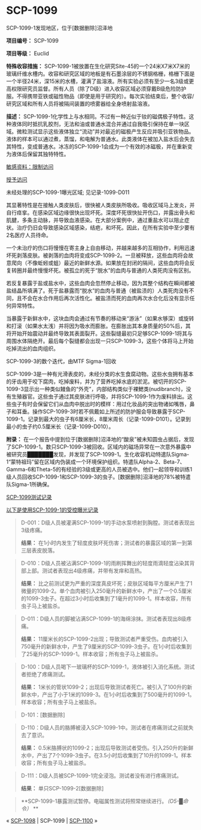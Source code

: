 # SCP-1099
                        




SCP-1099-1发现地区，位于[数据删除]沼泽地



**项目编号：** SCP-1099

**项目等级：** Euclid

**特殊收容措施：** SCP-1099-1被放置在生化研究Site-45的一个24米X7米X7米的玻璃纤维水槽内。收容和研究区域的地板是有石墨涂层的不锈钢格栅，格栅下面是一个半径24米，深15米的水槽，灌满了盐溶液。所有实验必须有至少一名3级或更高权限研究员监督。所有人员（除了D级）进入收容区域必须穿戴B级危险防护服。不得携带亚铁或磁性物品（即使是用于研究的）。每次实验结束后，整个收容/研究区域和所有人员将被隔间装置的喷雾器给全身喷射盐溶液。

**描述：** SCP-1099-1化学性上与水相同。不过有一种近似于钕的磁偶极子特性。这种液体同时抵抗乳胶剂，无法和油或普通水混合并通过自我吸引保持在单一块区域。微粒测试显示这些液体独立“流动”并对最近的磁极产生反应并吸引亚铁物品。液体的样本可以通过煮，蒸馏，和电解为普通水。此类液体在被加入盐水后会失去其特性，变成普通水。冰冻的SCP-1099-1会成为一个有效的冰磁极，并在重新变为液体后保留其独特特性。


<a shape='rect' class='collapsible-block-link' href='javascript:;'>&#25935;&#24863;&#36164;&#26009;&#65306;&#38480;&#21046;&#35775;&#38382;</a>

<a shape='rect' class='collapsible-block-link' href='javascript:;'>&#25480;&#20104;&#35775;&#38382;</a>


未经处理的SCP-1099-1曝光区域; 见记录-1099-D011






其显著特性是在接触人类皮肤后，很快被人类皮肤所吸收。吸收区域马上发炎，并自行痉挛。在感染区域边缘很快出现坏死。深度坏死很快扯开伤口，并露出骨头和肌腱，多条主动脉，并导致血液感染。在大部分案例中，通过重盐水可以阻止症状。治疗仍旧会导致感染区域感染，结疤，和坏死。因此，在所有实验中至少要有2名医疗人员待命。

一个未治疗的伤口将慢慢在寄主身上自由移动，并越来越多的互相协作，利用迅速坏死剥落皮肤。被剥落的血肉将变成SCP-1099-2。一旦被释放，这些血肉将会故意爬向（不像蚯蚓或蛆）最近的新鲜水源。如果放在封闭的隔间，这些血肉将会反复转圈并最终慢慢坏死。被孤立的死于“脱水”的血肉与普通的人类死肉没有区别。

若反复暴露于盐或盐水中，这些血肉会忽然停止移动，因为其整个结构在瞬间都被盐结晶所填满了。死于盐暴露而“脱水”的血肉与普通（被盐渍的）人类死肉没有不同，且不会在水合作用后再次活性化。被盐渍而死的血肉再次水合化后没有显示任何异常特性。

当暴露于新鲜水中，这块血肉会通过有节奏的移动来“游泳”（如果水够深）或旋转和打滚（如果水太浅）并将因为吸水而膨胀。在膨胀出其本身质量的50%后，其将开始开始震动并最终导致其表面裂开。这些裂缝最初只足够SCP-1099-1将其与周围水体隔绝开。最后每个裂缝都会出现一只SCP-1099-3，这些个体将马上开始吃掉流出的血肉组织。



SCP-1099-3的数个迭代，由MTF Sigma-1回收



SCP-1099-3是一种有光滑表皮的，未经分类的水生食腐动物。这些水虫拥有基本的牙齿用于咬下腐肉，吃掉废料，并为了营养吃掉水底的淤泥。被切开的SCP-1099-3显示出一种类似鳗鱼的“外壳”，内部结构类似于裸鰓类(nudibranch)，没有生殖器官。这些虫子通过其皮肤进行呼吸，并将SCP-1099-1作为废料排出。这些虫子有时会保留它们从血肉中脱出时的模样：用过化妆品的突出物诸如嘴唇，鼻子和耳垂。操作SCP-1099-3时若不佩戴如上所述的防护服会导致暴露于SCP-1099-1。记录到最大的虫子有6厘米长，8厘米周长（记录-1099-D101）。记录到最小的虫子约0.5厘米长（记录-1099-D010）。

**附录：** 在一个报告中提到位于[数据删除]沼泽地的“酸泉”被未知圆虫占据后，发现了SCP-1099-1。数只SCP-1099-3被回收。区域内的磁场异常在一次意外暴露中被研究员███████发现，并发现了SCP-1099-1。生化收容机动特遣队Sigma-1“蒙特祖玛”留在区域内伪装成一个环境保护组织。特遣队Alpha-2、Beta-7、Gamma-6和Theta-5的有经验的3级或更高的人员被选中。他们一起领导和训练1级人员回收SCP-1099-1和SCP-1099-3的虫子。[数据删除]沼泽地的78%被特遣队Sigma-1所确保。


<a shape='rect' class='collapsible-block-link' href='javascript:;'>SCP-1099&#27979;&#35797;&#35760;&#24405;</a>

<a shape='rect' class='collapsible-block-link' href='javascript:;'>&#20197;&#19979;&#26159;&#20351;&#29992;SCP-1099-1&#30340;&#21463;&#25511;&#26333;&#20809;&#35760;&#24405;</a>


> D-001：D级人员被灌满SCP-1099-1的手动水泵喷射到胸膛。测试者表现出3级疼痛。
> 
> 
> **结果：** 在1小时内发生了轻度皮肤坏死伤害；测试者的暴露区域的第一到第三层表皮脱落。
> 
> 


> D-010：D级人员被沾满SCP-1099-1的雨刷挥舞出的轻度雨滴轻度沾染其背部上部。测试者表现出4级疼痛，并带有发痒和高热。
> 
> 
> **结果：** 比之前测试更为严重的深度真皮坏死；皮肤区域每平方厘米产生了1微量的1099-2。单个血肉被引入250毫升的新鲜水中，产出了一个0.5厘米的1099-3虫子。在超过3小时后收集到了1毫升的1099-1。样本收容，所有虫子马上被盐杀。
> 
> 


> D-011：D级人员的脚被沾满SCP-1099-1的海绵涂抹。测试者表现出8级疼痛。
> 
> 
> **结果：** 11厘米长的SCP-1099-2出现；导致测试者严重受伤。血肉被引入750毫升的新鲜水中，产生了9厘米的SCP-1099-3虫子。在1小时后收集到了25毫升的SCP-1099-1。样本收容；所有虫子马上被盐杀。
> 
> 


> D-100：D级人员喝下一玻璃杯的SCP-1099-1，液体被引入消化系统。测试者拒绝了疼痛测试。
> 
> 
> **结果：** 1米长的管状1099-2；出现后导致测试者死亡。被引入了100升的新鲜水中，产出了小于1米的1099-3。在1小时后收集到了500毫升的1099-1。样本收容；所有虫子马上被盐杀。
> 
> 


> D-101：[数据删除]
> 


> D-110：D级人员的胳膊被浸入SCP-1099-1中。测试者在疼痛测试之前就失去了意识。
> 
> 
> **结果：** 0.5米胳膊状的1099-2；出现后导致测试者受伤。引入250升的新鲜水中，产出了7个1099-3虫子。在3.5小时后收集到了10升的1099-1。样本收容；所有虫子马上被盐杀。
> 
> 


> D-111：D级人员被SCP-1099-1完全浸泡。测试者没有进行疼痛测试。
> 
> 
> **结果：** 单只SCP-1099-2[数据删除]
> 
> 


> **SCP-1099-1暴露测试暂停。电磁属性测试将照常继续进行。*（O5-█命令）* ** 
> 






« [SCP-1098](/scp-1098) | SCP-1099 | [SCP-1100](/scp-1100) »




                    